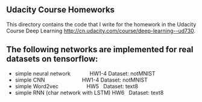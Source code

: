 ## Udacity Course Homeworks         
This directory contains the code that I write for the homework in the Udacity Course Deep Learning http://cn.udacity.com/course/deep-learning--ud730.
## The following networks are implemented for real datasets on tensorflow:
* simple neural network               HW1-4 Dataset: notMNIST
* simple CNN                          HW1-4 Dataset: notMNIST
* simple Word2vec                     HW5   Dataset: text8
* simple RNN (char network with LSTM) HW6   Dataset: text8
